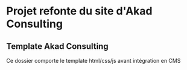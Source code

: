 # Projet refonte du site d'Akad Consulting

## Template Akad Consulting
Ce dossier comporte le template html/css/js avant intégration en CMS
